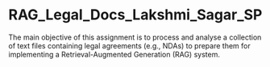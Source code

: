 # RAG_Legal_Docs_Lakshmi_Sagar_SP
The main objective of this assignment is to process and analyse a collection of text files containing legal agreements (e.g., NDAs) to prepare them for implementing a Retrieval-Augmented Generation (RAG) system.
